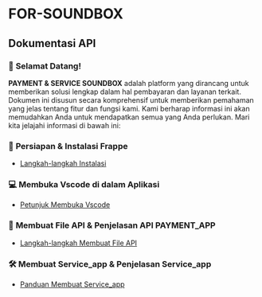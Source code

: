 # **FOR-SOUNDBOX** 

## **Dokumentasi API**

### 🎉 **Selamat Datang!**
**PAYMENT & SERVICE SOUNDBOX** adalah platform yang dirancang untuk memberikan solusi lengkap dalam hal pembayaran dan layanan terkait. Dokumen ini disusun secara komprehensif untuk memberikan pemahaman yang jelas tentang fitur dan fungsi kami. Kami berharap informasi ini akan memudahkan Anda untuk mendapatkan semua yang Anda perlukan. Mari kita jelajahi informasi di bawah ini:


### 🔧 **Persiapan & Instalasi Frappe**
* [Langkah-langkah Instalasi](https://github.com/KenkenOC/FOR-SOUNDBOX/tree/main/Set%20Up%20Frappe)

### 💻 **Membuka Vscode di dalam Aplikasi**
* [Petunjuk Membuka Vscode](https://github.com/KenkenOC/FOR-SOUNDBOX/tree/main/Membuka%20Vscode%20ke%20dalam%20Apps)

### 📝 **Membuat File API & Penjelasan API PAYMENT_APP**
* [Langkah-langkah Membuat File API](https://github.com/KenkenOC/FOR-SOUNDBOX/tree/main/Membuat%20file%20API%20dan%20Penjelasan%20mengenai%20API%20Payment_app)

### 🛠️ **Membuat Service_app & Penjelasan Service_app**
* [Panduan Membuat Service_app](https://github.com/KenkenOC/FOR-SOUNDBOX/tree/main/Membuat%20SERVICE_APP%20dan%20Penjelasan%20Mengenai%20API%20Service_app)
